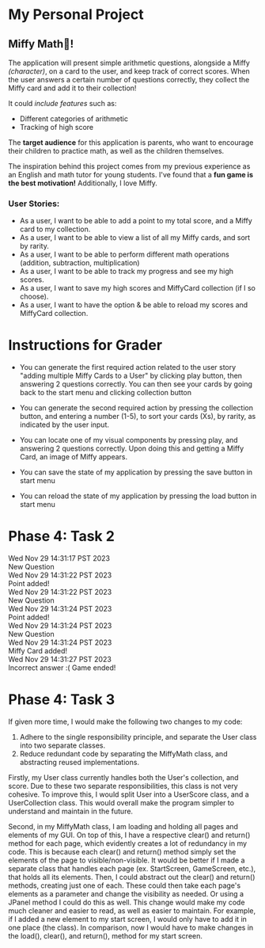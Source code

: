 # My Personal Project

## Miffy Math🐰!
The application will present simple arithmetic questions, 
alongside a Miffy *(character)*, on a card to the user, and 
keep track of correct scores. When the user answers a certain number of questions correctly, 
they collect the Miffy card and add it to their collection! 

It could *include features* such as:
- Different categories of arithmetic
- Tracking of high score

The **target audience** for this application is parents, who
want to encourage their children to practice math, as well as
the children themselves.

The inspiration behind this project comes from my
previous experience as an English and math tutor for
young students. I've found that a **fun game is the best
motivation!** Additionally, I love Miffy.

### User Stories:
 - As a user, I want to be able to add a point to my total score, and a Miffy card to my collection.
 - As a user, I want to be able to view a list of all my Miffy cards, and sort by rarity.
 - As a user, I want to be able to perform different math operations
   (addition, subtraction, multiplication)
 - As a user, I want to be able to track my progress and see my high scores.
 - As a user, I want to save my high scores and MiffyCard collection (if I so choose).
 - As a user, I want to have the option & be able to reload my scores and MiffyCard collection.

# Instructions for Grader

- You can generate the first required action related to the user story "adding multiple Miffy Cards to a User" 
by clicking play button, then answering 2 questions correctly. You can then see your cards by going back to the start menu
and clicking collection button

- You can generate the second required action by pressing the collection button, and entering a number
  (1-5), to sort your cards (Xs), by rarity, as indicated by the user input.

- You can locate one of my visual components by pressing play, and answering 2 questions correctly.
Upon doing this and getting a Miffy Card, an image of Miffy appears.

- You can save the state of my application by pressing the save button in start menu
- You can reload the state of my application by pressing the load button in start menu


# Phase 4: Task 2
Wed Nov 29 14:31:17 PST 2023 <br />
New Question <br />
Wed Nov 29 14:31:22 PST 2023 <br />
Point added! <br />
Wed Nov 29 14:31:22 PST 2023<br />
New Question<br />
Wed Nov 29 14:31:24 PST 2023<br />
Point added!<br />
Wed Nov 29 14:31:24 PST 2023<br />
New Question<br />
Wed Nov 29 14:31:24 PST 2023<br />
Miffy Card added!<br />
Wed Nov 29 14:31:27 PST 2023<br />
Incorrect answer :( Game ended!

# Phase 4: Task 3
If given more time, I would make the following two changes to my code: <br />
1) Adhere to the single responsibility principle, and separate the User class into two separate classes.
2) Reduce redundant code by separating the MiffyMath class, and abstracting reused implementations. <br />

Firstly, my User class currently handles both the User's collection, and score. Due to these two separate 
responsibilities, this class is not very cohesive. To improve this, I would split User into a UserScore class, 
and a UserCollection class. This would overall make the program simpler to understand and maintain in the future. <br />

Second, in my MiffyMath class, I am loading and holding all pages and elements of my GUI. On top of this, 
I have a respective clear() and return() method for each page, which evidently creates a lot of redundancy in my code. 
This is because each clear() and return() method simply set the elements of the page to visible/non-visible. It would
be better if I made a separate class that handles each page (ex. StartScreen, GameScreen, etc.), that holds all 
its elements. Then, I could abstract out the clear() and return() methods, creating just one of each. These could then
take each page's elements as a parameter and change the visibility as needed. Or using a JPanel method I could do 
this as well. This change would make my code much cleaner and easier to read, as well as easier to maintain. 
For example, if I added a new element to my start screen, I would only have to add it in one place (the class). In 
comparison, now I would have to make changes in the load(), clear(), and return(), method for my start screen.


